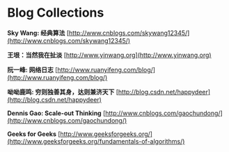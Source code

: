 # Blog Collections
__Sky Wang: 经典算法__ [http://www.cnblogs.com/skywang12345/](http://www.cnblogs.com/skywang12345/)

__王垠：当然我在扯淡__ [http://www.yinwang.org](http://www.yinwang.org)

__阮一峰: 网络日志__ [http://www.ruanyifeng.com/blog/](http://www.ruanyifeng.com/blog/)

__呦呦鹿鸣: 穷则独善其身，达则兼济天下__ [http://blog.csdn.net/happydeer](http://blog.csdn.net/happydeer)

__Dennis Gao: Scale-out Thinking__ [http://www.cnblogs.com/gaochundong/](http://www.cnblogs.com/gaochundong/)

__Geeks for Geeks__ [http://www.geeksforgeeks.org/](http://www.geeksforgeeks.org/fundamentals-of-algorithms/)